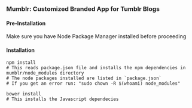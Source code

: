 ### Mumblr: Customized Branded App for Tumblr Blogs

#### Pre-Installation

Make sure you have Node Package Manager installed before proceeding

#### Installation

    npm install
    # This reads package.json file and installs the npm dependencies in mumblr/node_modules directory
    # The node packages installed are listed in `package.json`
    # If you get an error run: "sudo chown -R $(whoami) node_modules"

    bower install
    # This installs the Javascript dependecies
